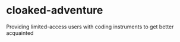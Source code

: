 cloaked-adventure
=================

Providing limited-access users with coding instruments to get better acquainted
